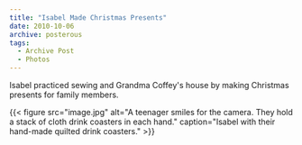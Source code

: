 ```yaml
---
title: "Isabel Made Christmas Presents"
date: 2010-10-06
archive: posterous
tags: 
  - Archive Post
  - Photos
---
```


Isabel practiced sewing and Grandma Coffey's house by making Christmas presents for family members.

{{< figure 
	src="image.jpg" 
	alt="A teenager smiles for the camera. They hold a stack of cloth drink coasters in each hand." 
	caption="Isabel with their hand-made quilted drink coasters." >}}